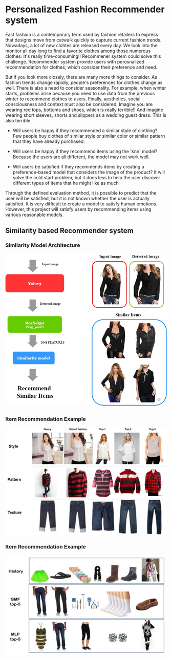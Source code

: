 # Personalized Fashion Recommender system

Fast fashion is a contemporary term used by fashion retailers to express that designs move from catwalk quickly to capture current fashion trends. Nowadays, a lot of new clohtes are released every day. We look into the monitor all day long to find a favorite clothes among those numerous clothes. It's really time-consuming!! Recommener system could solve this challenge. Recommender system provide users with perosnalized recommendation for clothes, which consider their preference and need.
  
But if you look more closely, there are many more things to consider. As fashion trends change rapidly, people's preferences for clothes change as well. There is also a need to consider seasonality. For example, when winter starts, problems arise because you need to use data from the previous winter to recommend clothes to users. Finally, aesthetics, social consciousness and context must also be considered. Imagine you are wearing red tops, bottoms and shoes, which is really terrible!! And imagine wearing short sleeves, shorts and slippers as a wedding guest dress. This is also terrible.
  
- Will users be happy if they recommended a similar style of clothing? Few people buy clothes of similar style or similar color or similar pattern that they have already purchased.
  
- Will users be happy if they recommend items using the 'knn' model? Because the users are all different, the model may not work well.  
  
- Will users be satisfied if they recommends items by creating a preference-based model that considers the image of the product? It will solve the cold start problem, but it does less to help the user discover different types of items that he might like as much  
  
Through the defined evaluation method, it is possible to predict that the user will be satisfied, but it is not known whether the user is actually satisfied. It is very difficult to create a model to satisfy human emotions. However, this project will satisfy users by recommending items using various reasonable models.



## Similarity based Recommender system

### Similarity Model Architecture
![ex_screenshot](./img/example3.jpg)
##
### Item Recommendation Example
![ex_screenshot](./img/example.JPG)


### Item Recommendation Example
![ex_screenshot](./img/example2.JPG)


